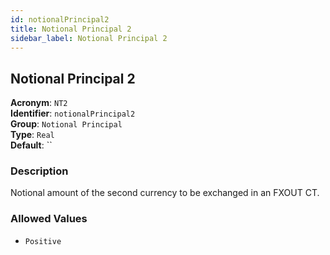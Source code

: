 ```yaml
---
id: notionalPrincipal2
title: Notional Principal 2
sidebar_label: Notional Principal 2
---
```


## Notional Principal 2

**Acronym**: `NT2`  
**Identifier**: `notionalPrincipal2`  
**Group**: `Notional Principal`  
**Type**: `Real`  
**Default**: ``  

### Description
Notional amount of the second currency to be exchanged in an FXOUT CT.

### Allowed Values
- `Positive`
